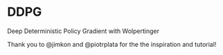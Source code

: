 # DDPG

Deep Deterministic Policy Gradient with Wolpertinger

Thank you to @jimkon and @piotrplata for the the inspiration and tutorial!
